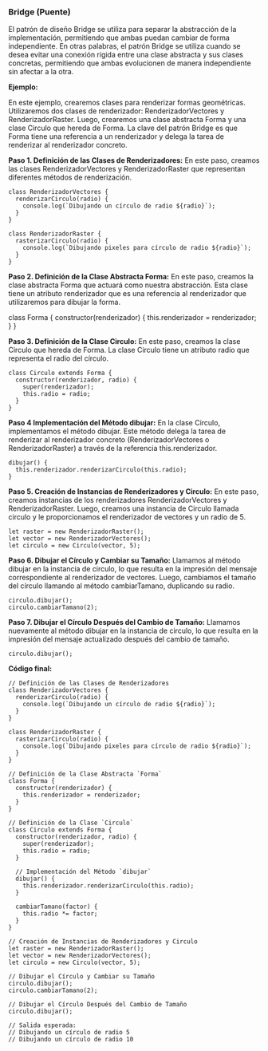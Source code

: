 ### Bridge (Puente)

El patrón de diseño Bridge se utiliza para separar la abstracción de la implementación, permitiendo que ambas puedan cambiar de forma independiente. En otras palabras, el patrón Bridge se utiliza cuando se desea evitar una conexión rígida entre una clase abstracta y sus clases concretas, permitiendo que ambas evolucionen de manera independiente sin afectar a la otra.

**Ejemplo:**

En este ejemplo, crearemos clases para renderizar formas geométricas. Utilizaremos dos clases de renderizador: RenderizadorVectores y RenderizadorRaster. Luego, crearemos una clase abstracta Forma y una clase Circulo que hereda de Forma. La clave del patrón Bridge es que Forma tiene una referencia a un renderizador y delega la tarea de renderizar al renderizador concreto.

**Paso 1. Definición de las Clases de Renderizadores:** En este paso, creamos las clases RenderizadorVectores y RenderizadorRaster que representan diferentes métodos de renderización.

```
class RenderizadorVectores {
  renderizarCirculo(radio) {
    console.log(`Dibujando un círculo de radio ${radio}`);
  }
}

class RenderizadorRaster {
  rasterizarCirculo(radio) {
    console.log(`Dibujando pixeles para círculo de radio ${radio}`);
  }
}
```

**Paso 2. Definición de la Clase Abstracta Forma:** En este paso, creamos la clase abstracta Forma que actuará como nuestra abstracción. Esta clase tiene un atributo renderizador que es una referencia al renderizador que utilizaremos para dibujar la forma.

class Forma {
constructor(renderizador) {
this.renderizador = renderizador;
}
}

**Paso 3. Definición de la Clase Circulo:** En este paso, creamos la clase Circulo que hereda de Forma. La clase Circulo tiene un atributo radio que representa el radio del círculo.

```
class Circulo extends Forma {
  constructor(renderizador, radio) {
    super(renderizador);
    this.radio = radio;
  }
}
```

**Paso 4 Implementación del Método dibujar:** En la clase Circulo, implementamos el método dibujar. Este método delega la tarea de renderizar al renderizador concreto (RenderizadorVectores o RenderizadorRaster) a través de la referencia this.renderizador.

```
dibujar() {
  this.renderizador.renderizarCirculo(this.radio);
}
```

**Paso 5. Creación de Instancias de Renderizadores y Circulo:** En este paso, creamos instancias de los renderizadores RenderizadorVectores y RenderizadorRaster. Luego, creamos una instancia de Circulo llamada circulo y le proporcionamos el renderizador de vectores y un radio de 5.

```
let raster = new RenderizadorRaster();
let vector = new RenderizadorVectores();
let circulo = new Circulo(vector, 5);
```

**Paso 6. Dibujar el Círculo y Cambiar su Tamaño:** Llamamos al método dibujar en la instancia de circulo, lo que resulta en la impresión del mensaje correspondiente al renderizador de vectores. Luego, cambiamos el tamaño del círculo llamando al método cambiarTamano, duplicando su radio.

```
circulo.dibujar();
circulo.cambiarTamano(2);
```

**Paso 7. Dibujar el Círculo Después del Cambio de Tamaño:** Llamamos nuevamente al método dibujar en la instancia de circulo, lo que resulta en la impresión del mensaje actualizado después del cambio de tamaño.

```
circulo.dibujar();
```

**Código final:**

```
// Definición de las Clases de Renderizadores
class RenderizadorVectores {
  renderizarCirculo(radio) {
    console.log(`Dibujando un círculo de radio ${radio}`);
  }
}

class RenderizadorRaster {
  rasterizarCirculo(radio) {
    console.log(`Dibujando pixeles para círculo de radio ${radio}`);
  }
}

// Definición de la Clase Abstracta `Forma`
class Forma {
  constructor(renderizador) {
    this.renderizador = renderizador;
  }
}

// Definición de la Clase `Circulo`
class Circulo extends Forma {
  constructor(renderizador, radio) {
    super(renderizador);
    this.radio = radio;
  }

  // Implementación del Método `dibujar`
  dibujar() {
    this.renderizador.renderizarCirculo(this.radio);
  }

  cambiarTamano(factor) {
    this.radio *= factor;
  }
}

// Creación de Instancias de Renderizadores y Circulo
let raster = new RenderizadorRaster();
let vector = new RenderizadorVectores();
let circulo = new Circulo(vector, 5);

// Dibujar el Círculo y Cambiar su Tamaño
circulo.dibujar();
circulo.cambiarTamano(2);

// Dibujar el Círculo Después del Cambio de Tamaño
circulo.dibujar();

// Salida esperada:
// Dibujando un círculo de radio 5
// Dibujando un círculo de radio 10
```
